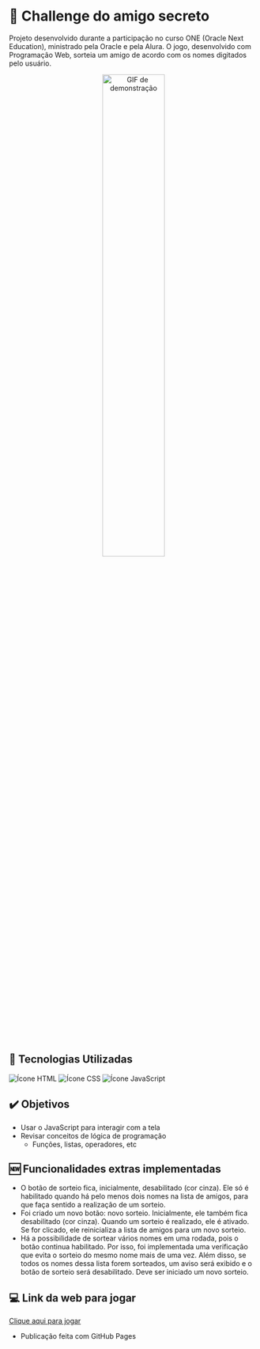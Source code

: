 # 📌 Challenge do amigo secreto

Projeto desenvolvido durante a participação no curso ONE (Oracle Next Education), ministrado pela Oracle e pela Alura. O jogo, desenvolvido com Programação Web, sorteia um amigo de acordo com os nomes digitados pelo usuário. 

<p align="center">
  <img src="https://github.com/user-attachments/assets/03863b30-3290-401c-ac22-b7c970c1e507" alt="GIF de demonstração" width=50%>
</p>


## 🚀 Tecnologias Utilizadas

<div>
   <img src="https://img.shields.io/badge/HTML-239120?style=for-the-badge&logo=html5&logoColor=white" alt="Ícone HTML">
   <img src="https://img.shields.io/badge/CSS-239120?&style=for-the-badge&logo=css3&logoColor=white" alt="Ícone CSS">
   <img src="https://img.shields.io/badge/JavaScript-F7DF1E?style=for-the-badge&logo=javascript&logoColor=black" alt="Ícone JavaScript">
</div>

## ✔️ Objetivos

- Usar o JavaScript para interagir com a tela
- Revisar conceitos de lógica de programação
   - Funções, listas, operadores, etc


## 🆕 Funcionalidades extras implementadas

- O botão de sorteio fica, inicialmente, desabilitado (cor cinza). Ele só é habilitado quando há pelo menos dois nomes na lista de amigos, para que faça sentido a realização de um sorteio.
- Foi criado um novo botão: novo sorteio. Inicialmente, ele também fica desabilitado (cor cinza). Quando um sorteio é realizado, ele é ativado. Se for clicado, ele reinicializa a lista de amigos para um novo sorteio. 
- Há a possibilidade de sortear vários nomes em uma rodada, pois o botão continua habilitado. Por isso, foi implementada uma verificação que evita o sorteio do mesmo nome mais de uma vez. Além disso, se todos os nomes dessa lista forem sorteados, um aviso será exibido e o botão de sorteio será desabilitado. Deve ser iniciado um novo sorteio.


## 💻 Link da web para jogar 
[Clique aqui para jogar]()
 - Publicação feita com GitHub Pages
